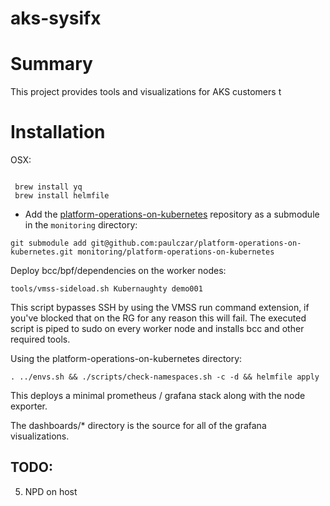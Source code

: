 
# aks-sysifx

# Summary

This project provides tools and visualizations for AKS customers t


# Installation

OSX:
```shell

 brew install yq
 brew install helmfile
```

- Add the [platform-operations-on-kubernetes](https://github.com/paulczar/platform-operations-on-kubernetes) repository
  as a submodule in the `monitoring` directory:

```shell
git submodule add git@github.com:paulczar/platform-operations-on-kubernetes.git monitoring/platform-operations-on-kubernetes
```

Deploy bcc/bpf/dependencies on the worker nodes:

```
tools/vmss-sideload.sh Kubernaughty demo001
```

This script bypasses SSH by using the VMSS run command extension, if you've
blocked that on the RG for any reason this will fail. The executed script
is piped to sudo on every worker node and installs bcc and other required
tools.

Using the platform-operations-on-kubernetes directory:

```
. ../envs.sh && ./scripts/check-namespaces.sh -c -d && helmfile apply
```

This deploys a minimal prometheus / grafana stack along with the node exporter.

The dashboards/* directory is the source for all of the grafana visualizations.

## TODO:
5. NPD on host
